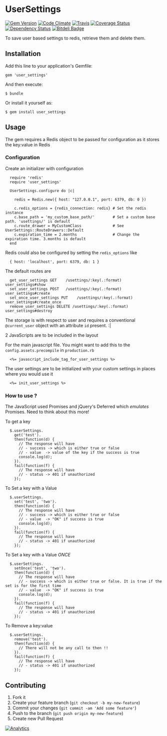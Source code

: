 # UserSettings

[![Gem Version](https://badge.fury.io/rb/user_settings.png)](http://rubygems.org/gems/user_settings)
[![Code Climate](https://codeclimate.com/github/dinks/user_settings.png)](https://codeclimate.com/github/dinks/user_settings)
[![Travis](https://api.travis-ci.org/dinks/user_settings.png)](https://travis-ci.org/dinks/user_settings)
[![Coverage Status](https://coveralls.io/repos/dinks/user_settings/badge.png)](https://coveralls.io/r/dinks/user_settings)
[![Dependency Status](https://gemnasium.com/dinks/user_settings.png)](https://gemnasium.com/dinks/user_settings)
[![Bitdeli Badge](https://d2weczhvl823v0.cloudfront.net/dinks/user_settings/trend.png)](https://bitdeli.com/free "Bitdeli Badge")

To save user based settings to redis, retrieve them and delete them.

## Installation

Add this line to your application's Gemfile:

    gem 'user_settings'

And then execute:

    $ bundle

Or install it yourself as:

    $ gem install user_settings

## Usage

The gem requires a Redis object to be passed for configuration as it stores the key:value in Redis

### Configuration

Create an initializer with configuration

      require 'redis'
      require 'user_settings'

      UserSettings.configure do |c|

        redis = Redis.new({ host: "127.0.0.1", port: 6379, db: 0 })

        c.redis_options = {redis_connection: redis} # Set the redis instance
        c.base_path = 'my_custom_base_path/'        # Set a custom base path. 'usettings/' is default
        c.route_drawer = MyCustomClass              # See UserSettings::RouteDrawers::Default
        c.expiration_time = 2.months                # Change the expiration time. 3.months is default
      end

Redis could also be configured by setting the `redis_options` like

      { host: 'localhost', port: 6379, db: 1 }

The default routes are

      get_user_settings GET    /usettings/:key(.:format) user_settings#show
      set_user_settings POST   /usettings/:key(.:format) user_settings#create
      set_once_user_settings PUT    /usettings/:key(.:format) user_settings#create_once
      remove_user_settings DELETE /usettings/:key(.:format) user_settings#destroy

The storage is with respect to user and requires a conventional `@current_user` object with an
attribute `id` present. :|

2 JavaScripts are to be included in the layout

For the main javascript file. You might want to add this to the `config.assets.precompile` in `production.rb`

      <%= javascript_include_tag_for_user_settings %>

The user settings are to be initialized with your custom settings in places where you would use it

      <%= init_user_settings %>


### How to use ?

The JavaScript used Promises and jQuery's Deferred which *emulates* Promises. Need to think about this more!

To get a key

      $.userSettings.
        get('test').
        then(function(d) {
          // The response will have
          // - success -> which is either true or false
          // - value  -> value of the key if the success is true
          console.log(d);
        }).
        fail(function(f) {
          // The response will have
          // - status -> 401 if unauthorized
        });

To Set a key with a Value

      $.userSettings.
        set('test', 'two').
        then(function(d) {
          // The response will have
          // - success -> which is either true or false
          // - value  -> "OK" if success is true
          console.log(d);
        }).
        fail(function(f) {
          // The response will have
          // - status -> 401 if unauthorized
        });

To Set a key with a Value *ONCE*

      $.userSettings.
        setOnce('test', 'two').
        then(function(d) {
          // The response will have
          // - success -> which is either true or false. It is true if the set is for the first time
          // - value  -> "OK" if success is true
          console.log(d);
        }).
        fail(function(f) {
          // The response will have
          // - status -> 401 if unauthorized
        });

To Remove a key:value

      $.userSettings.
        remove('test').
        then(function(d) {
          // There will not be any call to then !!
        }).
        fail(function(f) {
          // The response will have
          // - status -> 401 if unauthorized
        });

## Contributing

1. Fork it
2. Create your feature branch (`git checkout -b my-new-feature`)
3. Commit your changes (`git commit -am 'Add some feature'`)
4. Push to the branch (`git push origin my-new-feature`)
5. Create new Pull Request

[![Analytics](https://ga-beacon.appspot.com/UA-46793597-1/user_settings/readme)](https://github.com/dinks/user_settings)
